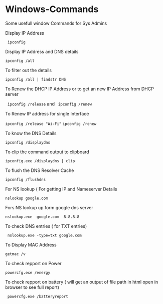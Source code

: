 # Windows-Commands

Some usefull window Commands for Sys Admins 

Display IP Address

``` ipconfig```

Display IP Address and DNS details

``` ipconfig /all ```

To filter out the details 

``` ipconfig /all | findstr DNS ```

To Renew the DHCP IP Address or to get an new IP Address from DHCP server

``` ipconfig /release``` and ``` ipconfig /renew```

To Renew IP address for single Interface

``` ipconfig /release "Wi-Fi" ``` ``` ipconfig /renew ```

To know the DNS Details 

``` ipconfig /displaydns ```

To clip the command output to clipboard

``` ipconfig.exe /displaydns | clip ```

To flush the DNS Resolver Cache

```ipconfig /flushdns```

For NS lookup ( For getting IP and Nameserver Details 

``` nslookup google.com ```

Fors NS lookup up form google dns server

``` nslookup.exe  google.com  8.8.8.8 ```

To check DNS entries ( for TXT entries) 

``` nslookup.exe -type=txt google.com```

To Display MAC Address

``` getmac /v ```

To check repport on Power

``` powercfg.exe /energy ```

To check repport on battery ( will get an output of file path in html open in browser to see full report)

``` powercfg.exe /batteryreport```
